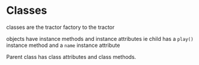 # Classes

classes are the tractor factory to the tractor

objects have instance methods and instance attributes
ie child has a `play()` instance method
and a `name` instance attribute

Parent class has class attributes and class methods.